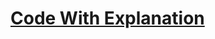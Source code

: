 # [Code With Explanation](https://github.com/shanto-swe029/shanto-swe029.github.io/blob/master/programming-notes/multiply-two-string.cpp)
